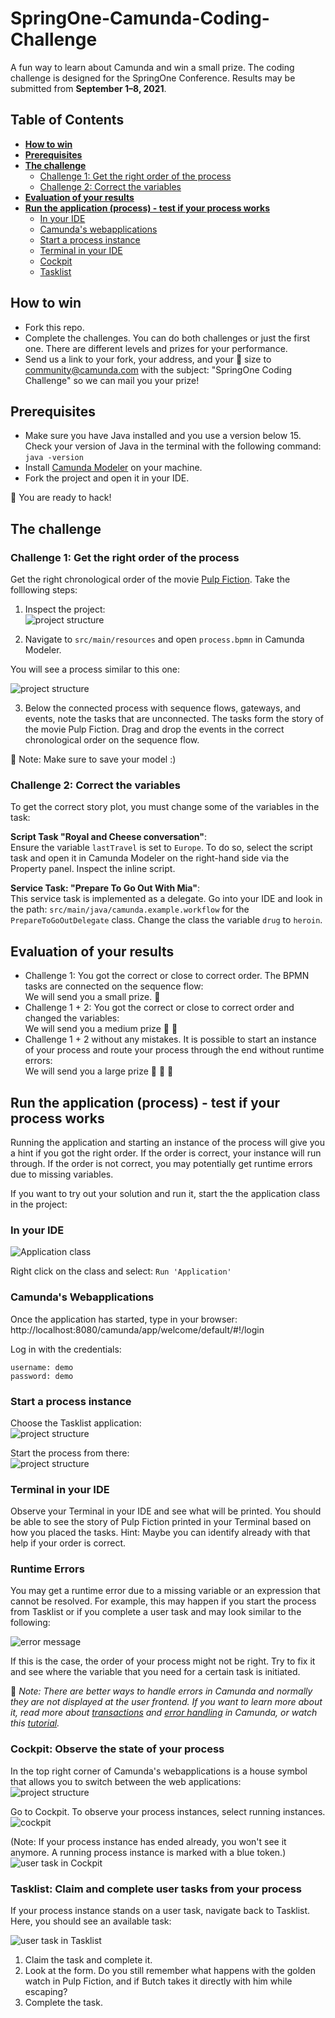 # SpringOne-Camunda-Coding-Challenge

A fun way to learn about Camunda and win a small prize. The coding challenge is designed for the SpringOne Conference. Results may be submitted from **September 1–8, 2021**. 

## Table of Contents

- **[How to win](#how-to-win)**  
- **[Prerequisites](#prerequirements)**  
- **[The challenge](#the-challenge)**  
  - [Challenge 1: Get the right order of the process](#challenge-1-get-the-right-order-of-the-process)  
  - [Challenge 2: Correct the variables](#challenge-2-correct-the-variables)  
- **[Evaluation of your results](#evaluation-of-your-results)**   
- **[Run the application (process) - test if your process works](#run-the-application-process---test-if-your-process-works)**  
  - [In your IDE](#in-your-ide)  
  - [Camunda's webapplications](#camundas-webapplications)   
  - [Start a process instance](#start-a-process-instance)   
  - [Terminal in your IDE](#terminal-in-your-ide)   
  - [Cockpit](#cockpit-observe-the-state-of-your-process)   
  - [Tasklist](#tasklist-claim-and-complete-user-tasks-from-your-process)  

## How to win

- Fork this repo.
- Complete the challenges. You can do both challenges or just the first one. There are different levels and prizes for your performance.
- Send us a link to your fork, your address, and your :shirt: size to community@camunda.com with the subject: "SpringOne Coding Challenge" so we can mail you your prize!

## Prerequisites

- Make sure you have Java installed and you use a version below 15. Check your version of Java in the terminal with the following command: `java -version`
- Install [Camunda Modeler](https://camunda.com/download/modeler/) on your machine.
- Fork the project and open it in your IDE.

:tada: You are ready to hack!

## The challenge

### Challenge 1: Get the right order of the process

Get the right chronological order of the movie [Pulp Fiction](https://en.wikipedia.org/wiki/Pulp_Fiction). Take the folllowing steps:

1. Inspect the project:  
![project structure](/img/project.png)

2. Navigate to `src/main/resources` and open `process.bpmn` in Camunda Modeler.

You will see a process similar to this one: 

![project structure](/img/process-without-tasks.png)

3. Below the connected process with sequence flows, gateways, and events, note the tasks that are unconnected. The tasks form the story of the movie Pulp Fiction. Drag and drop the events in the correct chronological order on the sequence flow.  

:pushpin: Note: Make sure to save your model :)  

### Challenge 2: Correct the variables

To get the correct story plot, you must change some of the variables in the task: 

**Script Task "Royal and Cheese conversation"**:    
Ensure the variable `lastTravel` is set to `Europe`. To do so, select the script task and open it in Camunda Modeler on the right-hand side via the Property panel. Inspect the inline script.

**Service Task: "Prepare To Go Out With Mia"**:   
This service task is implemented as a delegate. Go into your IDE and look in the path: `src/main/java/camunda.example.workflow` for the `PrepareToGoOutDelegate` class. Change the class the variable `drug` to `heroin`. 

## Evaluation of your results

- Challenge 1: You got the correct or close to correct order. The BPMN tasks are connected on the sequence flow:   
We will send you a small prize. :gift:
- Challenge 1 + 2: You got the correct or close to correct order and changed the variables:   
We will send you a medium prize :gift: :gift:
- Challenge 1 + 2 without any mistakes. It is possible to start an instance of your process and route your process through the end without runtime errors:   
We will send you a large prize :gift: :gift: :gift:

## Run the application (process) - test if your process works

Running the application and starting an instance of the process will give you a hint if you got the right order. If the order is correct, your instance will run through. If the order is not correct, you may potentially get runtime errors due to missing variables.

If you want to try out your solution and run it, start the the application class in the project:  

### In your IDE

![Application class](/img/applicationClass.png)  

Right click on the class and select: `Run 'Application'`  

### Camunda's Webapplications

Once the application has started, type in your browser:  
http://localhost:8080/camunda/app/welcome/default/#!/login   

Log in with the credentials:

```
username: demo    
password: demo   
```

### Start a process instance

Choose the Tasklist application:  
![project structure](/img/applications.png)

Start the process from there:  
![project structure](/img/startProcess.png)  

### Terminal in your IDE

Observe your Terminal in your IDE and see what will be printed. You should be able to see the story of Pulp Fiction printed in your Terminal based on how you placed the tasks. Hint: Maybe you can identify already with that help if your order is correct. 

### Runtime Errors

You may get a runtime error due to a missing variable or an expression that cannot be resolved. For example, this may happen if you start the process from Tasklist or if you complete a user task and may look similar to the following:  

![error message](/img/Error-message.png) 

If this is the case, the order of your process might not be right. Try to fix it and see where the variable that you need for a certain task is initiated.  

:pushpin: *Note: There are better ways to handle errors in Camunda and normally they are not displayed at the user frontend. If you want to learn more about it, read more about [transactions](https://docs.camunda.org/manual/7.15/user-guide/process-engine/error-handling/) and [error handling](https://camunda.com/best-practices/dealing-with-problems-and-exceptions/) in Camunda, or watch this [tutorial](https://www.youtube.com/watch?v=tjR3GIsdGxk).*

### Cockpit: Observe the state of your process

In the top right corner of Camunda's webapplications is a house symbol that allows you to switch between the web applications:  
![project structure](/img/house.png)

Go to Cockpit. To observe your process instances, select running instances.   
![cockpit](/img/cockpit.png)

(Note: If your process instance has ended already, you won't see it anymore. A running process instance is marked with a blue token.)  
![user task in Cockpit](/img/usertask-cockpit.png)

### Tasklist: Claim and complete user tasks from your process

If your process instance stands on a user task, navigate back to Tasklist. Here, you should see an available task:  

![user task in Tasklist](/img/Usertask.png)

1. Claim the task and complete it.
2. Look at the form. Do you still remember what happens with the golden watch in Pulp Fiction, and if Butch takes it directly with him while escaping?
3. Complete the task.
